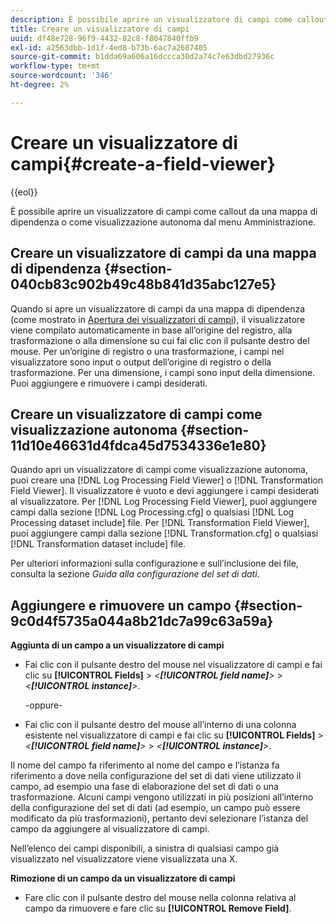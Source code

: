 ```yaml
---
description: È possibile aprire un visualizzatore di campi come callout da una mappa di dipendenza o come visualizzazione autonoma dal menu Amministrazione.
title: Creare un visualizzatore di campi
uuid: df48e728-96f9-4432-82c8-f8047840ffb9
exl-id: a2563dbb-1d1f-4ed8-b73b-6ac7a2687405
source-git-commit: b1dda69a606a16dccca30d2a74c7e63dbd27936c
workflow-type: tm+mt
source-wordcount: '346'
ht-degree: 2%

---
```


# Creare un visualizzatore di campi{#create-a-field-viewer}

{{eol}}

È possibile aprire un visualizzatore di campi come callout da una mappa di dipendenza o come visualizzazione autonoma dal menu Amministrazione.

## Creare un visualizzatore di campi da una mappa di dipendenza {#section-040cb83c902b49c48b841d35abc127e5}

Quando si apre un visualizzatore di campi da una mappa di dipendenza (come mostrato in [Apertura dei visualizzatori di campi](../../../../../home/c-get-started/c-admin-intrf/c-dataset-mgrs/c-dep-maps/c-opn-field-vwrs.md#concept-0f0738ac50804a33818487222c337c27)), il visualizzatore viene compilato automaticamente in base all’origine del registro, alla trasformazione o alla dimensione su cui fai clic con il pulsante destro del mouse. Per un’origine di registro o una trasformazione, i campi nel visualizzatore sono input o output dell’origine di registro o della trasformazione. Per una dimensione, i campi sono input della dimensione. Puoi aggiungere e rimuovere i campi desiderati.

## Creare un visualizzatore di campi come visualizzazione autonoma {#section-11d10e46631d4fdca45d7534336e1e80}

Quando apri un visualizzatore di campi come visualizzazione autonoma, puoi creare una [!DNL Log Processing Field Viewer] o [!DNL Transformation Field Viewer]. Il visualizzatore è vuoto e devi aggiungere i campi desiderati al visualizzatore. Per [!DNL Log Processing Field Viewer], puoi aggiungere campi dalla sezione [!DNL Log Processing.cfg] o qualsiasi [!DNL Log Processing dataset include] file. Per [!DNL Transformation Field Viewer], puoi aggiungere campi dalla sezione [!DNL Transformation.cfg] o qualsiasi [!DNL Transformation dataset include] file.

Per ulteriori informazioni sulla configurazione e sull’inclusione dei file, consulta la sezione *Guida alla configurazione del set di dati*.

## Aggiungere e rimuovere un campo {#section-9c0d4f5735a044a8b21dc7a99c63a59a}

**Aggiunta di un campo a un visualizzatore di campi**

* Fai clic con il pulsante destro del mouse nel visualizzatore di campi e fai clic su **[!UICONTROL Fields]** > *&lt;**[!UICONTROL field name]**>* > *&lt;**[!UICONTROL instance]**>*.

   -oppure-

* Fai clic con il pulsante destro del mouse all’interno di una colonna esistente nel visualizzatore di campi e fai clic su **[!UICONTROL Fields]** > *&lt;**[!UICONTROL field name]**>* > *&lt;**[!UICONTROL instance]**>*.

Il nome del campo fa riferimento al nome del campo e l’istanza fa riferimento a dove nella configurazione del set di dati viene utilizzato il campo, ad esempio una fase di elaborazione del set di dati o una trasformazione. Alcuni campi vengono utilizzati in più posizioni all’interno della configurazione del set di dati (ad esempio, un campo può essere modificato da più trasformazioni), pertanto devi selezionare l’istanza del campo da aggiungere al visualizzatore di campi.

Nell’elenco dei campi disponibili, a sinistra di qualsiasi campo già visualizzato nel visualizzatore viene visualizzata una X.

**Rimozione di un campo da un visualizzatore di campi**

* Fare clic con il pulsante destro del mouse nella colonna relativa al campo da rimuovere e fare clic su **[!UICONTROL Remove Field]**.
